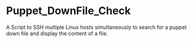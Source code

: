 # Puppet_DownFile_Check
A Script to SSH multiple Linux hosts simultaneously to search for a puppet down file and display the content of a file.
